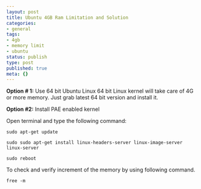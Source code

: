 ```yaml
---
layout: post
title: Ubuntu 4GB Ram Limitation and Solution
categories:
- general
tags:
- 4gb
- memory limit
- ubuntu
status: publish
type: post
published: true
meta: {}
---
```

 **Option # 1:** Use 64 bit Ubuntu Linux 64 bit Linux kernel will take care of 4G or more memory. Just grab latest 64 bit version and install it.

**Option #2:** Install PAE enabled kernel

Open terminal and type the following command:

```
sudo apt-get update 

sudo sudo apt-get install linux-headers-server linux-image-server linux-server 

sudo reboot
```

To check and verify increment of the memory by using following command.

```
free -m
```
